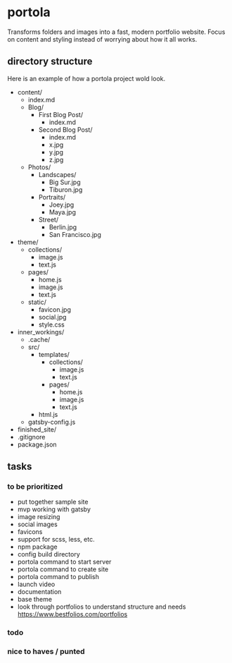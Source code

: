 # portola

Transforms folders and images into a fast, modern portfolio website. Focus on content and styling instead of worrying about how it all works.

## directory structure

Here is an example of how a portola project wold look.

- content/
  - index.md
  - Blog/
    - First Blog Post/
      - index.md
    - Second Blog Post/
      - index.md
      - x.jpg
      - y.jpg
      - z.jpg
  - Photos/
    - Landscapes/
      - Big Sur.jpg
      - Tiburon.jpg
    - Portraits/
      - Joey.jpg
      - Maya.jpg
    - Street/
      - Berlin.jpg
      - San Francisco.jpg
- theme/
  - collections/
    - image.js
    - text.js
  - pages/
    - home.js
    - image.js
    - text.js
  - static/
    - favicon.jpg
    - social.jpg
    - style.css
- inner_workings/
  - .cache/
  - src/
    - templates/
      - collections/
        - image.js
        - text.js
      - pages/
        - home.js
        - image.js
        - text.js
    - html.js
  - gatsby-config.js
- finished_site/
- .gitignore
- package.json

## tasks

### to be prioritized

- put together sample site
- mvp working with gatsby
- image resizing
- social images
- favicons
- support for scss, less, etc.
- npm package
- config build directory
- portola command to start server
- portola command to create site
- portola command to publish
- launch video
- documentation
- base theme
- look through portfolios to understand structure and needs https://www.bestfolios.com/portfolios

### todo

### nice to haves / punted
